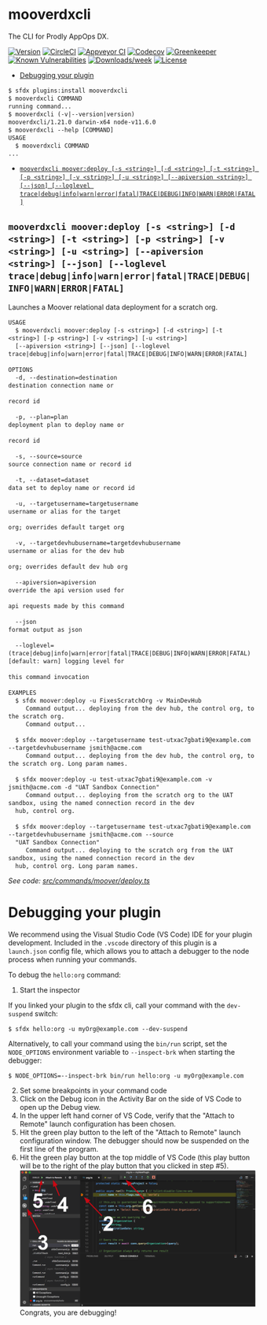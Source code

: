 mooverdxcli
===========

The CLI for Prodly AppOps DX.

[![Version](https://img.shields.io/npm/v/mooverdxcli.svg)](https://npmjs.org/package/mooverdxcli)
[![CircleCI](https://circleci.com/gh/prodly/mooverdxcli/tree/master.svg?style=shield)](https://circleci.com/gh/prodly/mooverdxcli/tree/master)
[![Appveyor CI](https://ci.appveyor.com/api/projects/status/github/prodly/mooverdxcli?branch=master&svg=true)](https://ci.appveyor.com/project/heroku/mooverdxcli/branch/master)
[![Codecov](https://codecov.io/gh/prodly/mooverdxcli/branch/master/graph/badge.svg)](https://codecov.io/gh/prodly/mooverdxcli)
[![Greenkeeper](https://badges.greenkeeper.io/prodly/mooverdxcli.svg)](https://greenkeeper.io/)
[![Known Vulnerabilities](https://snyk.io/test/github/prodly/mooverdxcli/badge.svg)](https://snyk.io/test/github/prodly/mooverdxcli)
[![Downloads/week](https://img.shields.io/npm/dw/mooverdxcli.svg)](https://npmjs.org/package/mooverdxcli)
[![License](https://img.shields.io/npm/l/mooverdxcli.svg)](https://github.com/prodly/mooverdxcli/blob/master/package.json)

<!-- toc -->
* [Debugging your plugin](#debugging-your-plugin)
<!-- tocstop -->
<!-- install -->
<!-- usage -->
```sh-session
$ sfdx plugins:install mooverdxcli
$ mooverdxcli COMMAND
running command...
$ mooverdxcli (-v|--version|version)
mooverdxcli/1.21.0 darwin-x64 node-v11.6.0
$ mooverdxcli --help [COMMAND]
USAGE
  $ mooverdxcli COMMAND
...
```
<!-- usagestop -->
<!-- commands -->
* [`mooverdxcli moover:deploy [-s <string>] [-d <string>] [-t <string>] [-p <string>] [-v <string>] [-u <string>] [--apiversion <string>] [--json] [--loglevel trace|debug|info|warn|error|fatal|TRACE|DEBUG|INFO|WARN|ERROR|FATAL]`](#mooverdxcli-mooverdeploy--s-string--d-string--t-string--p-string--v-string--u-string---apiversion-string---json---loglevel-tracedebuginfowarnerrorfataltracedebuginfowarnerrorfatal)

## `mooverdxcli moover:deploy [-s <string>] [-d <string>] [-t <string>] [-p <string>] [-v <string>] [-u <string>] [--apiversion <string>] [--json] [--loglevel trace|debug|info|warn|error|fatal|TRACE|DEBUG|INFO|WARN|ERROR|FATAL]`

Launches a Moover relational data deployment for a scratch org.

```
USAGE
  $ mooverdxcli moover:deploy [-s <string>] [-d <string>] [-t <string>] [-p <string>] [-v <string>] [-u <string>] 
  [--apiversion <string>] [--json] [--loglevel trace|debug|info|warn|error|fatal|TRACE|DEBUG|INFO|WARN|ERROR|FATAL]

OPTIONS
  -d, --destination=destination                                                     destination connection name or
                                                                                    record id

  -p, --plan=plan                                                                   deployment plan to deploy name or
                                                                                    record id

  -s, --source=source                                                               source connection name or record id

  -t, --dataset=dataset                                                             data set to deploy name or record id

  -u, --targetusername=targetusername                                               username or alias for the target
                                                                                    org; overrides default target org

  -v, --targetdevhubusername=targetdevhubusername                                   username or alias for the dev hub
                                                                                    org; overrides default dev hub org

  --apiversion=apiversion                                                           override the api version used for
                                                                                    api requests made by this command

  --json                                                                            format output as json

  --loglevel=(trace|debug|info|warn|error|fatal|TRACE|DEBUG|INFO|WARN|ERROR|FATAL)  [default: warn] logging level for
                                                                                    this command invocation

EXAMPLES
  $ sfdx moover:deploy -u FixesScratchOrg -v MainDevHub
     Command output... deploying from the dev hub, the control org, to the scratch org.
     Command output...
  
  $ sfdx moover:deploy --targetusername test-utxac7gbati9@example.com --targetdevhubusername jsmith@acme.com 
     Command output... deploying from the dev hub, the control org, to the scratch org. Long param names.
  
  $ sfdx moover:deploy -u test-utxac7gbati9@example.com -v jsmith@acme.com -d "UAT Sandbox Connection"
     Command output... deploying from the scratch org to the UAT sandbox, using the named connection record in the dev 
  hub, control org.
  
  $ sfdx moover:deploy --targetusername test-utxac7gbati9@example.com --targetdevhubusername jsmith@acme.com --source 
  "UAT Sandbox Connection"
     Command output... deploying to the scratch org from the UAT sandbox, using the named connection record in the dev 
  hub, control org. Long param names.
```

_See code: [src/commands/moover/deploy.ts](https://github.com/prodly/mooverdxcli/blob/v1.21.0/src/commands/moover/deploy.ts)_
<!-- commandsstop -->
<!-- debugging-your-plugin -->
# Debugging your plugin
We recommend using the Visual Studio Code (VS Code) IDE for your plugin development. Included in the `.vscode` directory of this plugin is a `launch.json` config file, which allows you to attach a debugger to the node process when running your commands.

To debug the `hello:org` command: 
1. Start the inspector
  
If you linked your plugin to the sfdx cli, call your command with the `dev-suspend` switch: 
```sh-session
$ sfdx hello:org -u myOrg@example.com --dev-suspend
```
  
Alternatively, to call your command using the `bin/run` script, set the `NODE_OPTIONS` environment variable to `--inspect-brk` when starting the debugger:
```sh-session
$ NODE_OPTIONS=--inspect-brk bin/run hello:org -u myOrg@example.com
```

2. Set some breakpoints in your command code
3. Click on the Debug icon in the Activity Bar on the side of VS Code to open up the Debug view.
4. In the upper left hand corner of VS Code, verify that the "Attach to Remote" launch configuration has been chosen.
5. Hit the green play button to the left of the "Attach to Remote" launch configuration window. The debugger should now be suspended on the first line of the program. 
6. Hit the green play button at the top middle of VS Code (this play button will be to the right of the play button that you clicked in step #5).
<br><img src=".images/vscodeScreenshot.png" width="480" height="278"><br>
Congrats, you are debugging!
